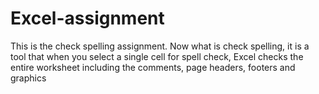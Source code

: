 # Excel-assignment
This is the check spelling assignment. Now what is check spelling, it is a tool that when you select a single cell for spell check, Excel checks the entire worksheet including the comments, page headers, footers and graphics
